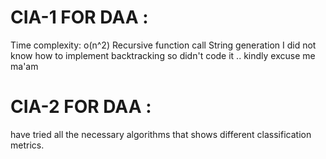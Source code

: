 # CIA-1 FOR DAA :

Time complexity: o(n^2)
Recursive function call
String generation
I did not know how to implement backtracking so didn't code it .. kindly excuse me ma'am 


# CIA-2 FOR DAA :

have tried all the necessary algorithms that shows different classification metrics.
